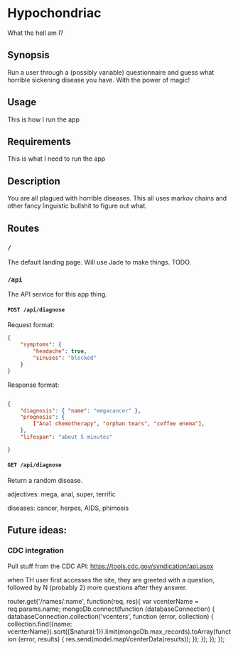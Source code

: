 # Hypochondriac

What the hell am I?

## Synopsis

Run a user through a (possibly variable) questionnaire and guess what horrible
sickening disease you have. With the power of magic!

## Usage

This is how I run the app

## Requirements

This is what I need to run the app

## Description

You are all plagued with horrible diseases. This all uses markov chains and other fancy
linguistic bullshit to figure out what.

## Routes

### `/`

The default landing page. Will use Jade to make things. TODO.

### `/api`

The API service for this app thing.

#### `POST /api/diagnose`

Request format:

```json
{
	"symptoms": {
		"headache": true,
		"sinuses": "blocked"
	}
}
```

Response format:

```json

{
	"diagnosis": { "name": "megacancer" },
	"prognosis": {
		["Anal chemotherapy", "orphan tears", "coffee enema"],
	},
	"lifespan": "about 5 minutes"

}
```

#### `GET /api/diagnose`

Return a random disease.

adjectives: mega, anal, super, terrific

diseases: cancer, herpes, AIDS, phimosis

## Future ideas:

### CDC integration

Pull stuff from the CDC API: https://tools.cdc.gov/syndication/api.aspx


when TH user first accesses the site, they are greeted with a question, followed by N (probably 2) more questions after they answer.


router.get('/names/:name', function(req, res){
    var vcenterName = req.params.name;
    mongoDb.connect(function (databaseConnection) {
        databaseConnection.collection('vcenters', function (error, collection) {
            collection.find({name: vcenterName}).sort({$natural:1}).limit(mongoDb.max_records).toArray(function (error, results) {
                res.send(model.mapVcenterData(results));
            });
        });
    });
});
